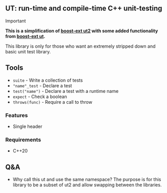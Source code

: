 ## UT: run-time and compile-time C++ unit-testing

> [!IMPORTANT]
>
> **This is a simplification of [boost-ext ut2](https://github.com/boost-ext/ut2) with some added functionality from [boost-ext ut](https://github.com/boost-ext/ut).**
>
> This library is only for those who want an extremely stripped down and basic unit test library.

## Tools

- `suite` - Write a collection of tests
- `"name"_test` - Declare a test
- `test("name")` - Declare a test with a runtime name
- `expect` - Check a boolean
- `throws(func)` - Require a call to throw

### Features

- Single header

### Requirements

- C++20

## Q&A

- Why call this ut and use the same namespace? The purpose is for this library to be a subset of ut2 and allow swapping between the libraries.
